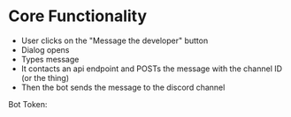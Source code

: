 # Core Functionality
- User clicks on the "Message the developer" button
- Dialog opens
- Types message
- It contacts an api endpoint and POSTs the message with the channel ID (or the thing)
- Then the bot sends the message to the discord channel


Bot Token:
